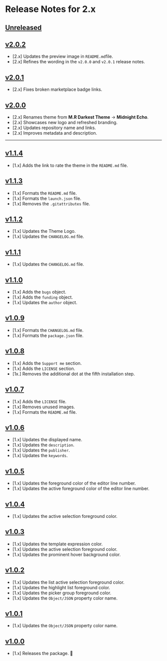 # Release Notes for 2.x

## [Unreleased](https://github.com/mahmoudmohamedramadan/midnight-echo/compare/v2.0.2...2.x)

## [v2.0.2](https://github.com/mahmoudmohamedramadan/midnight-echo/releases/tag/v2.0.2)

- [2.x] Updates the preview image in `README.md`file.
- [2.x] Refines the wording in the `v2.0.0` and `v2.0.1` release notes.

## [v2.0.1](https://github.com/mahmoudmohamedramadan/midnight-echo/releases/tag/v2.0.1)

- [2.x] Fixes broken marketplace badge links.

## [v2.0.0](https://github.com/mahmoudmohamedramadan/midnight-echo/releases/tag/v2.0.0)

- [2.x] Renames theme from **M.R Darkest Theme** → **Midnight Echo**.
- [2.x] Showcases new logo and refreshed branding.
- [2.x] Updates repository name and links.
- [2.x] Improves metadata and description.

---

## [v1.1.4](https://github.com/mahmoudmohamedramadan/midnight-echo/releases/tag/v1.1.4)

- [1.x] Adds the link to rate the theme in the `README.md` file.

## [v1.1.3](https://github.com/mahmoudmohamedramadan/midnight-echo/releases/tag/v1.1.3)

- [1.x] Formats the `README.md` file.
- [1.x] Formats the `launch.json` file.
- [1.x] Removes the `.gitattributes` file.

## [v1.1.2](https://github.com/mahmoudmohamedramadan/midnight-echo/releases/tag/v1.1.2)

- [1.x] Updates the Theme Logo.
- [1.x] Updates the `CHANGELOG.md` file.

## [v1.1.1](https://github.com/mahmoudmohamedramadan/midnight-echo/releases/tag/v1.1.1)

- [1.x] Updates the `CHANGELOG.md` file.

## [v1.1.0](https://github.com/mahmoudmohamedramadan/midnight-echo/releases/tag/v1.1.0)

- [1.x] Adds the `bugs` object.
- [1.x] Adds the `funding` object.
- [1.x] Updates the `author` object.

## [v1.0.9](https://github.com/mahmoudmohamedramadan/midnight-echo/releases/tag/v1.0.9)

- [1.x] Formats the `CHANGELOG.md` file.
- [1.x] Formats the `package.json` file.

## [v1.0.8](https://github.com/mahmoudmohamedramadan/midnight-echo/releases/tag/v1.0.8)

- [1.x] Adds the `Support me` section.
- [1.x] Adds the `LICENSE` section.
- [1x.] Removes the additional dot at the fifth installation step.

## [v1.0.7](https://github.com/mahmoudmohamedramadan/midnight-echo/releases/tag/v1.0.7)

- [1.x] Adds the `LICENSE` file.
- [1.x] Removes unused images.
- [1.x] Formats the `README.md` file.

## [v1.0.6](https://github.com/mahmoudmohamedramadan/midnight-echo/releases/tag/v1.0.6)

- [1.x] Updates the displayed name.
- [1.x] Updates the `description`.
- [1.x] Updates the `publisher`.
- [1.x] Updates the `keywords`.

## [v1.0.5](https://github.com/mahmoudmohamedramadan/midnight-echo/releases/tag/v1.0.5)

- [1.x] Updates the foreground color of the editor line number.
- [1.x] Updates the active foreground color of the editor line number.

## [v1.0.4](https://github.com/mahmoudmohamedramadan/midnight-echo/releases/tag/v1.0.4)

- [1.x] Updates the active selection foreground color.

## [v1.0.3](https://github.com/mahmoudmohamedramadan/midnight-echo/releases/tag/v1.0.3)

- [1.x] Updates the template expression color.
- [1.x] Updates the active selection foreground color.
- [1.x] Updates the prominent hover background color.

## [v1.0.2](https://github.com/mahmoudmohamedramadan/midnight-echo/releases/tag/v1.0.2)

- [1.x] Updates the list active selection foreground color.
- [1.x] Updates the highlight list foreground color.
- [1.x] Updates the picker group foreground color.
- [1.x] Updates the `Object/JSON` property color name.

## [v1.0.1](https://github.com/mahmoudmohamedramadan/midnight-echo/releases/tag/v1.0.1)

- [1.x] Updates the `Object/JSON` property color name.

## [v1.0.0](https://github.com/mahmoudmohamedramadan/midnight-echo/releases/tag/v1.0.0)

- [1.x] Releases the package. 🎉
